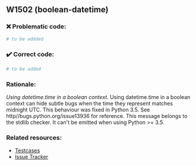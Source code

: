 ## W1502 (boolean-datetime)

### :x: Problematic code:

```python
# to be addded
```

### :heavy_check_mark: Correct code:

```python
# to be added
```

### Rationale:

 *Using datetime.time in a boolean context.*
  Using datetime.time in a boolean context can hide subtle bugs when the time
  they represent matches midnight UTC. This behaviour was fixed in Python 3.5.
  See http//bugs.python.org/issue13936 for reference. This message belongs to
  the stdlib checker. It can't be emitted when using Python >= 3.5.



### Related resources:

- [Testcases](#)
- [Issue Tracker](https://github.com/PyCQA/pylint/issues?q=is%3Aissue+%22boolean-datetime%22+OR+%22W1502%22)
